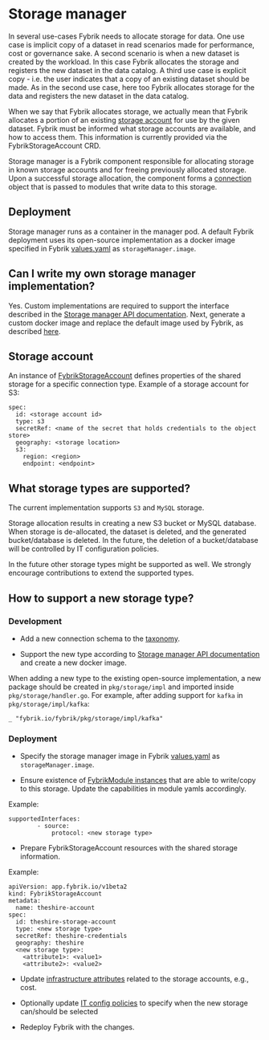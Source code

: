 # Storage manager

In several use-cases Fybrik needs to allocate storage for data. One use case is implicit copy of a dataset in read scenarios made for performance, cost or governance sake. A second scenario is when a new dataset is created by the workload. In this case Fybrik allocates the storage and registers the new dataset in the data catalog. A third use case is explicit copy - i.e. the user indicates that a copy of an existing dataset should be made. As in the second use case, here too Fybrik allocates storage for the data and registers the new dataset in the data catalog.

When we say that Fybrik allocates storage, we actually mean that Fybrik allocates a portion of an existing [storage account](#storage-account) for use by the given dataset. Fybrik must be informed what storage accounts are available, and how to access them. This information is currently provided via the FybrikStorageAccount CRD.

Storage manager is a Fybrik component responsible for allocating storage in known storage accounts and for freeing previously allocated storage. Upon a successful storage allocation, the component forms a [connection](../reference/connectors-storagemanager/Models/Connection.md) object that is passed to modules that write data to this storage.


## Deployment

Storage manager runs as a container in the manager pod. A default Fybrik deployment uses its open-source implementation as a docker image specified in Fybrik [values.yaml](https://github.com/fybrik/fybrik/blob/master/charts/fybrik/values.yaml) as `storageManager.image`.


## Can I write my own storage manager implementation?

Yes. Custom implementations are required to support the interface described in the [Storage manager API documentation](../reference/connectors-storagemanager/README.md). Next, generate a custom docker image and replace the default image used by Fybrik, as described [here](#deployment).

## Storage account

An instance of [FybrikStorageAccount](../reference/crds.md#appfybrikiov1beta2) defines properties of the shared storage for a specific connection type.
Example of a storage account for S3:
```
spec:
  id: <storage account id>
  type: s3
  secretRef: <name of the secret that holds credentials to the object store>
  geography: <storage location>
  s3:
    region: <region>
    endpoint: <endpoint>
```

## What storage types are supported?

The current implementation supports `S3` and `MySQL` storage.

Storage allocation results in creating a new S3 bucket or MySQL database. When storage is de-allocated, the dataset is deleted, and the generated bucket/database is deleted. In the future, the deletion of a bucket/database will be controlled by IT configuration policies.

In the future other storage types might be supported as well. We strongly encourage contributions to extend the supported types.

## How to support a new storage type?

### Development

- Add a new connection schema to the [taxonomy](../tasks/custom-taxonomy.md).

- Support the new type according to [Storage manager API documentation](../reference/connectors-storagemanager/README.md) and create a new docker image.

When adding a new type to the existing open-source implementation, a new package should be created in `pkg/storage/impl` and imported inside `pkg/storage/handler.go`. For example, after adding support for `kafka` in `pkg/storage/impl/kafka`:

```
_ "fybrik.io/fybrik/pkg/storage/impl/kafka"
```

### Deployment

- Specify the storage manager image in Fybrik [values.yaml](https://github.com/fybrik/fybrik/blob/master/charts/fybrik/values.yaml) as `storageManager.image`.

- Ensure existence of [FybrikModule instances](../reference/crds.md#fybrikmodule) that are able to write/copy to this storage. Update the capabilities in module yamls accordingly.

Example:

```
supportedInterfaces:
        - source:
            protocol: <new storage type>
```

- Prepare FybrikStorageAccount resources with the shared storage information.

Example:

```
apiVersion: app.fybrik.io/v1beta2
kind: FybrikStorageAccount
metadata:
  name: theshire-account
spec:
  id: theshire-storage-account
  type: <new storage type>
  secretRef: theshire-credentials
  geography: theshire
  <new storage type>:
    <attribute1>: <value1>
    <attribute2>: <value2>

```

- Update [infrastructure attributes](../tasks/infrastructure.md) related to the storage accounts, e.g., cost.

- Optionally update [IT config policies](config-policies.md) to specify when the new storage can/should be selected

- Redeploy Fybrik with the changes.